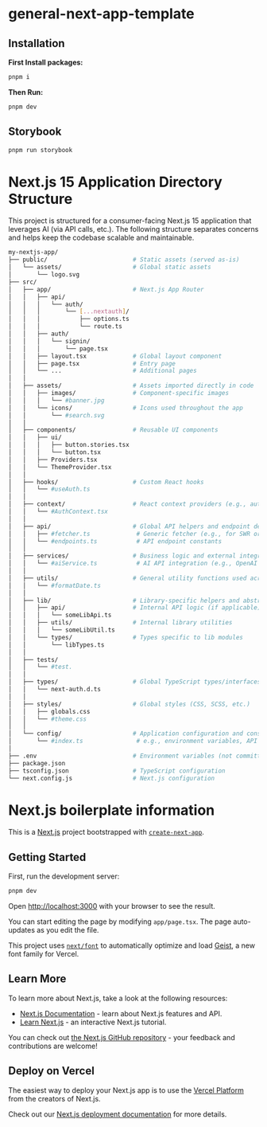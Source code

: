 # general-next-app-template

## Installation

**First Install packages:**

```bash
pnpm i
```

**Then Run:**

```bash
pnpm dev
```

## Storybook

```bash
pnpm run storybook
```

# Next.js 15 Application Directory Structure

This project is structured for a consumer-facing Next.js 15 application that leverages AI (via API calls, etc.). The following structure separates concerns and helps keep the codebase scalable and maintainable.

```bash
my-nextjs-app/
├── public/                        # Static assets (served as-is)
│   └── assets/                    # Global static assets
│       └── logo.svg
├── src/
│   ├── app/                       # Next.js App Router
│   │   ├── api/
│   │   │   └── auth/
│   │   │       └── [...nextauth]/
│   │   │           ├── options.ts
│   │   │           └── route.ts
│   │   ├── auth/
│   │   │   └── signin/
│   │   │       └── page.tsx
│   │   ├── layout.tsx             # Global layout component
│   │   ├── page.tsx               # Entry page
│   │   └── ...                    # Additional pages
│   │
│   ├── assets/                    # Assets imported directly in code
│   │   ├── images/                # Component-specific images
│   │   │   └── #banner.jpg
│   │   └── icons/                 # Icons used throughout the app
│   │       └── #search.svg
│   │
│   ├── components/                # Reusable UI components
│   │   ├── ui/
│   │   │   ├── button.stories.tsx
│   │   │   └── button.tsx
│   │   ├── Providers.tsx
│   │   └── ThemeProvider.tsx
│   │
│   ├── hooks/                     # Custom React hooks
│   │   └── #useAuth.ts
│   │
│   ├── context/                   # React context providers (e.g., auth, theme)
│   │   └── #AuthContext.tsx
│   │
│   ├── api/                       # Global API helpers and endpoint definitions
│   │   ├── #fetcher.ts             # Generic fetcher (e.g., for SWR or React Query)
│   │   └── #endpoints.ts           # API endpoint constants
│   │
│   ├── services/                  # Business logic and external integrations
│   │   └── #aiService.ts           # AI API integration (e.g., OpenAI calls)
│   │
│   ├── utils/                     # General utility functions used across the app
│   │   └── #formatDate.ts
│   │
│   ├── lib/                       # Library-specific helpers and abstractions
│   │   ├── api/                   # Internal API logic (if applicable)
│   │   │   └── someLibApi.ts
│   │   ├── utils/                 # Internal library utilities
│   │   │   └── someLibUtil.ts
│   │   └── types/                 # Types specific to lib modules
│   │       └── libTypes.ts
│   │
│   ├── tests/
│   │   └── #test.
│   │
│   ├── types/                     # Global TypeScript types/interfaces
│   │   └── next-auth.d.ts
│   │
│   ├── styles/                    # Global styles (CSS, SCSS, etc.)
│   │   ├── globals.css
│   │   └── #theme.css
│   │
│   └── config/                    # Application configuration and constants
│       └── #index.ts               # e.g., environment variables, API keys, etc.
│
├── .env                           # Environment variables (not committed to VCS)
├── package.json
├── tsconfig.json                  # TypeScript configuration
└── next.config.js                 # Next.js configuration
```

# Next.js boilerplate information

This is a [Next.js](https://nextjs.org) project bootstrapped with [`create-next-app`](https://nextjs.org/docs/app/api-reference/cli/create-next-app).

## Getting Started

First, run the development server:

```bash
pnpm dev
```

Open [http://localhost:3000](http://localhost:3000) with your browser to see the result.

You can start editing the page by modifying `app/page.tsx`. The page auto-updates as you edit the file.

This project uses [`next/font`](https://nextjs.org/docs/app/building-your-application/optimizing/fonts) to automatically optimize and load [Geist](https://vercel.com/font), a new font family for Vercel.

## Learn More

To learn more about Next.js, take a look at the following resources:

- [Next.js Documentation](https://nextjs.org/docs) - learn about Next.js features and API.
- [Learn Next.js](https://nextjs.org/learn) - an interactive Next.js tutorial.

You can check out [the Next.js GitHub repository](https://github.com/vercel/next.js) - your feedback and contributions are welcome!

## Deploy on Vercel

The easiest way to deploy your Next.js app is to use the [Vercel Platform](https://vercel.com/new?utm_medium=default-template&filter=next.js&utm_source=create-next-app&utm_campaign=create-next-app-readme) from the creators of Next.js.

Check out our [Next.js deployment documentation](https://nextjs.org/docs/app/building-your-application/deploying) for more details.
